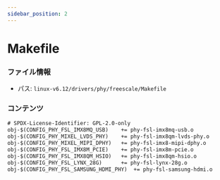 ```yaml
---
sidebar_position: 2
---
```

# Makefile

### ファイル情報

- パス: `linux-v6.12/drivers/phy/freescale/Makefile`

### コンテンツ

```txt
# SPDX-License-Identifier: GPL-2.0-only
obj-$(CONFIG_PHY_FSL_IMX8MQ_USB)	+= phy-fsl-imx8mq-usb.o
obj-$(CONFIG_PHY_MIXEL_LVDS_PHY)	+= phy-fsl-imx8qm-lvds-phy.o
obj-$(CONFIG_PHY_MIXEL_MIPI_DPHY)	+= phy-fsl-imx8-mipi-dphy.o
obj-$(CONFIG_PHY_FSL_IMX8M_PCIE)	+= phy-fsl-imx8m-pcie.o
obj-$(CONFIG_PHY_FSL_IMX8QM_HSIO)	+= phy-fsl-imx8qm-hsio.o
obj-$(CONFIG_PHY_FSL_LYNX_28G)		+= phy-fsl-lynx-28g.o
obj-$(CONFIG_PHY_FSL_SAMSUNG_HDMI_PHY)	+= phy-fsl-samsung-hdmi.o

```
